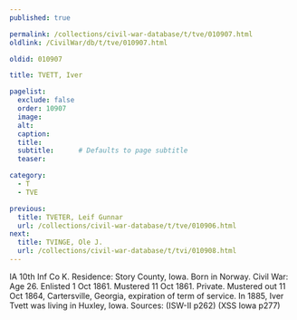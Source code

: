 ```yaml
---
published: true

permalink: /collections/civil-war-database/t/tve/010907.html
oldlink: /CivilWar/db/t/tve/010907.html

oldid: 010907

title: TVETT, Iver

pagelist:
  exclude: false
  order: 10907
  image: 
  alt:
  caption:
  title:
  subtitle:      # Defaults to page subtitle
  teaser:

category: 
  - T 
  - TVE

previous:
  title: TVETER, Leif Gunnar
  url: /collections/civil-war-database/t/tve/010906.html  
next:
  title: TVINGE, Ole J.
  url: /collections/civil-war-database/t/tvi/010908.html   
---
```

IA 10th Inf Co K. Residence: Story County, Iowa. Born in Norway. Civil War: Age 26. Enlisted 1 Oct 1861. Mustered 11 Oct 1861. Private. Mustered out 11 Oct 1864, Cartersville, Georgia, expiration of term of service. In 1885, Iver Tvett was living in Huxley, Iowa. Sources: (ISW-II p262) (XSS Iowa p277)